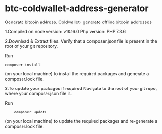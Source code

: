 # btc-coldwallet-address-generator
Generate bitcoin address. Coldwallet- generate offline bitcoin addresses

1.Compiled on 
node version: v18.16.0 
Php version: PHP 7.3.6


2.Download & Extract files.
Verify that a composer.json file is present in the root of your git repository.

Run 

    composer install
    
(on your local machine) to install the required packages and generate a composer.lock file.


3.To update your packages if required
    Navigate to the root of your git repo, where your composer.json file is.
    
Run 

        composer update
    
(on your local machine) to update the required packages and re-generate a composer.lock file.
